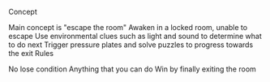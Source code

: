 Concept

Main concept is "escape the room"
Awaken in a locked room, unable to escape
Use environmental clues such as light and sound to determine what to do next
Trigger pressure plates and solve puzzles to progress towards the exit
Rules

No lose condition
Anything that you can do
Win by finally exiting the room
